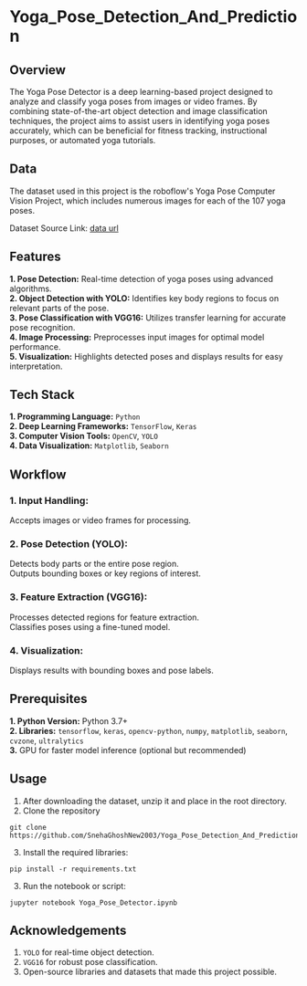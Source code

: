 # Yoga_Pose_Detection_And_Prediction


## Overview

The Yoga Pose Detector is a deep learning-based project designed to analyze and classify yoga poses from images or video frames. By combining state-of-the-art object detection and image classification techniques, the project aims to assist users in identifying yoga poses accurately, which can be beneficial for fitness tracking, instructional purposes, or automated yoga tutorials.

## Data
The dataset used in this project is the roboflow's Yoga Pose Computer Vision Project, which includes numerous images for each of the 107 yoga poses.

Dataset Source Link: [data url](https://universe.roboflow.com/new-workspace-mujgg/yoga-pose/dataset/1)


## Features

**1. Pose Detection:** Real-time detection of yoga poses using advanced algorithms.<br>
**2. Object Detection with YOLO:** Identifies key body regions to focus on relevant parts of the pose.<br>
**3. Pose Classification with VGG16:** Utilizes transfer learning for accurate pose recognition.<br>
**4. Image Processing:** Preprocesses input images for optimal model performance.<br>
**5. Visualization:** Highlights detected poses and displays results for easy interpretation.


## Tech Stack

**1. Programming Language:** `Python`<br>
**2. Deep Learning Frameworks:** `TensorFlow`, `Keras` <br>
**3. Computer Vision Tools:** `OpenCV`, `YOLO`<br>
**4. Data Visualization:** `Matplotlib`, `Seaborn`<br>


## Workflow

### 1. Input Handling:
Accepts images or video frames for processing.

### 2. Pose Detection (YOLO):
Detects body parts or the entire pose region.<br>
Outputs bounding boxes or key regions of interest.

### 3. Feature Extraction (VGG16):
Processes detected regions for feature extraction.<br>
Classifies poses using a fine-tuned model.

### 4. Visualization:
Displays results with bounding boxes and pose labels.


## Prerequisites

**1. Python Version:** Python 3.7+<br>
**2. Libraries:** `tensorflow`, `keras`, `opencv-python`, `numpy`, `matplotlib`, `seaborn`, `cvzone`, `ultralytics`<br>
**3.** GPU for faster model inference (optional but recommended)<br>


## Usage

1. After downloading the dataset, unzip it and place in the root directory.
2. Clone the repository
```
git clone https://github.com/SnehaGhoshNew2003/Yoga_Pose_Detection_And_Prediction.git
```
3. Install the required libraries:
```
pip install -r requirements.txt
```
3. Run the notebook or script:
```
jupyter notebook Yoga_Pose_Detector.ipynb
```


## Acknowledgements

1. `YOLO` for real-time object detection.
2. `VGG16` for robust pose classification.
3. Open-source libraries and datasets that made this project possible.

